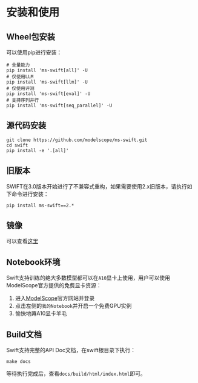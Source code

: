 # 安装和使用

## Wheel包安装

可以使用pip进行安装：

```shell
# 全量能力
pip install 'ms-swift[all]' -U
# 仅使用LLM
pip install 'ms-swift[llm]' -U
# 仅使用评测
pip install 'ms-swift[eval]' -U
# 支持序列并行
pip install 'ms-swift[seq_parallel]' -U
```

## 源代码安装

```shell
git clone https://github.com/modelscope/ms-swift.git
cd swift
pip install -e '.[all]'
```

## 旧版本

SWIFT在3.0版本开始进行了不兼容式重构，如果需要使用2.x旧版本，请执行如下命令进行安装：
```shell
pip install ms-swift==2.*
```

## 镜像

可以查看[这里](https://modelscope.cn/docs/intro/environment-setup#%E6%9C%80%E6%96%B0%E9%95%9C%E5%83%8F)

## Notebook环境

Swift支持训练的绝大多数模型都可以在`A10`显卡上使用，用户可以使用ModelScope官方提供的免费显卡资源：

1. 进入[ModelScope](https://www.modelscope.cn)官方网站并登录
2. 点击左侧的`我的Notebook`并开启一个免费GPU实例
3. 愉快地薅A10显卡羊毛


## Build文档

Swift支持完整的API Doc文档，在swift根目录下执行：

```shell
make docs
```

等待执行完成后，查看`docs/build/html/index.html`即可。

